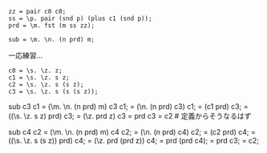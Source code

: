 ```
zz = pair c0 c0;
ss = \p. pair (snd p) (plus c1 (snd p));
prd = \m. fst (m ss zz);
```


```
sub = \m. \n. (n prd) m;
```

一応練習...


```
c0 = \s. \z. z;
c1 = \s. \z. s z;
c2 = \s. \z. s (s z);
c3 = \s. \z. s (s (s z));
```

  sub c3 c1
= (\m. \n. (n prd) m) c3 c1;
= (\n. (n prd) c3) c1;
= (c1 prd) c3;
= ((\s. \z. s z) prd) c3;
= (\z. prd z) c3
= prd c3
= c2 # 定義からそうなるはず

  sub c4 c2
= (\m. \n. (n prd) m) c4 c2;
= (\n. (n prd) c4) c2;
= (c2 prd) c4;
= ((\s. \z. s (s z)) prd) c4;
= (\z. prd (prd z)) c4;
= prd (prd c4);
= prd c3;
= c2;

